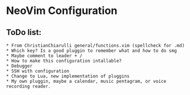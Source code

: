 # NeoVim Configuration

## ToDo list:
    * From ChristianChiarulli general/functions.vim (spellcheck for .md)
    * Which key? Is a good pluggin to remember what and how to do smg 
    * Maybe comment to leader + /
    * How to make this configuration intallable?
    * Debugger
    * SSH with configuration
    * Change to Lua, new implementation of pluggins
    * My own pluggin, maybe a calendar, music pentagram, or voice recording reader.

